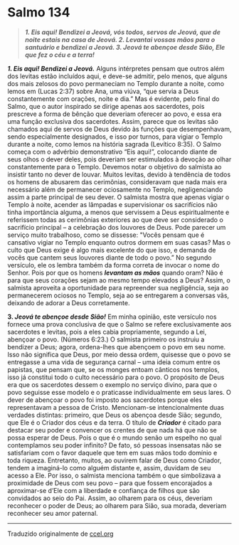 # Salmo 134
> **_1. Eis aqui! Bendizei a Jeová, vós todos, servos de Jeová, que de noite estais na casa de Jeová. 2. Levantai vossas mãos para o santuário e bendizei a Jeová. 3. Jeová te abençoe desde Sião, Ele que fez o céu e a terra!_**


**_1. Eis aqui! Bendizei a Jeová._** Alguns intérpretes pensam que outros além dos levitas estão incluídos aqui, e deve-se admitir, pelo menos, que alguns dos mais zelosos do povo permaneciam no Templo durante a noite, como lemos em (Lucas 2:37) sobre Ana, uma viúva, “que servia a Deus constantemente com orações, noite e dia.” Mas é evidente, pelo final do Salmo, que o autor inspirado se dirige apenas aos sacerdotes, pois prescreve a forma de bênção que deveriam oferecer ao povo, e essa era uma função exclusiva dos sacerdotes. Assim, parece que os levitas são chamados aqui de servos de Deus devido às funções que desempenhavam, sendo especialmente designados, e isso por turnos, para vigiar o Templo durante a noite, como lemos na história sagrada (Levítico 8:35).
O Salmo começa com o advérbio demonstrativo “Eis aqui!”, colocando diante de seus olhos o dever deles, pois deveriam ser estimulados à devoção ao olhar constantemente para o Templo. Devemos notar o objetivo do salmista ao insistir tanto no dever de louvar. Muitos levitas, devido à tendência de todos os homens de abusarem das cerimônias, consideravam que nada mais era necessário além de permanecer ociosamente no Templo, negligenciando assim a parte principal de seu dever. O salmista mostra que apenas vigiar o Templo à noite, acender as lâmpadas e supervisionar os sacrifícios não tinha importância alguma, a menos que servissem a Deus espiritualmente e referissem todas as cerimônias exteriores ao que deve ser considerado o sacrifício principal – a celebração dos louvores de Deus. Pode parecer um serviço muito trabalhoso, como se dissesse: "Vocês pensam que é cansativo vigiar no Templo enquanto outros dormem em suas casas? Mas o culto que Deus exige é algo mais excelente do que isso, e demanda de vocês que cantem seus louvores diante de todo o povo.”
No segundo versículo, ele os lembra também da forma correta de invocar o nome do Senhor. Pois por que os homens **_levantam as mãos_** quando oram? Não é para que seus corações sejam ao mesmo tempo elevados a Deus? Assim, o salmista aproveita a oportunidade para repreender sua negligência, seja ao permanecerem ociosos no Templo, seja ao se entregarem a conversas vãs, deixando de adorar a Deus corretamente.

**3. _Jeová te abençoe desde Sião!_** Em minha opinião, este versículo nos fornece uma prova conclusiva de que o Salmo se refere exclusivamente aos sacerdotes e levitas, pois a eles cabia propriamente, segundo a Lei, abençoar o povo. (Números 6:23.) O salmista primeiro os instruiu a bendizer a Deus; agora, ordena-lhes que abençoem o povo em seu nome.
Isso não significa que Deus, por meio dessa ordem, quisesse que o povo se entregasse a uma vida de segurança carnal – uma ideia comum entre os papistas, que pensam que, se os monges entoam cânticos nos templos, isso já constitui todo o culto necessário para o povo. O propósito de Deus era que os sacerdotes dessem o exemplo no serviço divino, para que o povo seguisse esse modelo e o praticasse individualmente em seus lares. O dever de abençoar o povo foi imposto aos sacerdotes porque eles representavam a pessoa de Cristo.
Mencionam-se intencionalmente duas verdades distintas: primeiro, que Deus os abençoa desde Sião; segundo, que Ele é o Criador dos céus e da terra. O título de **_Criador_** é citado para destacar seu poder e convencer os crentes de que nada há que não se possa esperar de Deus. Pois o que é o mundo senão um espelho no qual contemplamos seu poder infinito? De fato, só pessoas insensatas não se satisfariam com o favor daquele que tem em suas mãos todo domínio e toda riqueza.
Entretanto, muitos, ao ouvirem falar de Deus como Criador, tendem a imaginá-lo como alguém distante e, assim, duvidam de seu acesso a Ele. Por isso, o salmista menciona também o que simbolizava a proximidade de Deus com seu povo – para que fossem encorajados a aproximar-se d’Ele com a liberdade e confiança de filhos que são convidados ao seio do Pai. Assim, ao olharem para os céus, deveriam reconhecer o poder de Deus; ao olharem para Sião, sua morada, deveriam reconhecer seu amor paternal.


---
Traduzido originalmente de [ccel.org](https://ccel.org/)